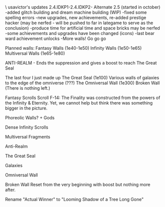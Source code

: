 \\ usavictor's updates
2.4.IDKP1-2.4.IDKP2- Alternate 2.5 (started in october)
-added glitch building and dream machine building (WIP)
-fixed some spelling errors
-new upgrades, new achievements, re-added prestige hacker (may be nerfed - will be pushed to far in lategame to serve as the conclusion)
-produce time for artificial time and space bricks may be nerfed
-some achievements and upgrades have been changed (icons)
-last bear ward achievement unlocks
-More walls! Go go go

Planned walls:
Fantasy Walls (1e40-1e50)
Infinity Walls (1e50-1e65)
Multiversal Walls (1e65-1e80)

ANTI-REALM - Ends the suppression and gives a boost to reach The Great Seal

The last four I just made up
The Great Seal (1e100)
Various walls of galaxies to the edge of the omniverse (???)
The Omniversal Wall (1e300)
Broken Wall (There is nothing left.)

Fantasy Scrolls
Scroll F-14: The Finality was constructed from the powers of the Infinity & Eternity. Yet, we cannot help but think there was something bigger in the picture.

Phoreolic Walls? + Gods

Dense Infinity Scrolls

Multiversal Fragments

Anti-Realm

The Great Seal

Galaxies

Omniversal Wall

Broken Wall
Reset from the very beginning with boost but nothing more after.

Rename "Actual Winner" to "Looming Shadow of a Tree Long Gone"